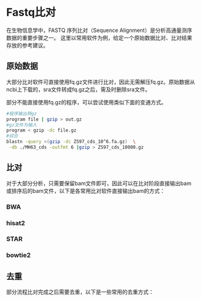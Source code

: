 # Fastq比对

在生物信息学中，FASTQ 序列比对（Sequence Alignment）是分析高通量测序数据的重要步骤之一。
这里以常用软件为例，给定一个原始数据比对、比对结果存放的参考建议。

## 原始数据

大部分比对软件可直接使用fq.gz文件进行比对，因此无需解压fq.gz。原始数据从ncbi上下载的，sra文件转成fq.gz之后，需及时删除sra文件。

部分不能直接使用fq.gz的程序，可以尝试使用类似下面的变通方式。

```sh
#程序输出转gz
program file | gzip > out.gz
#gz文件为输入
program < gzip -dc file.gz 
#综合
blastn -query <(gzip -dc ZS97_cds_10^6.fa.gz)  \
 -db ./MH63_cds -outfmt 6 |gzip > ZS97_cds_10000.gz
```

## 比对

对于大部分分析，只需要保留bam文件即可，因此可以在比对阶段直接输出bam或排序后的bam文件，以下是各常用比对软件直接输出bam的方式：

### BWA

### hisat2

### STAR

### bowtie2

## 去重

部分流程比对完成之后需要去重，以下是一些常用的去重方式：

